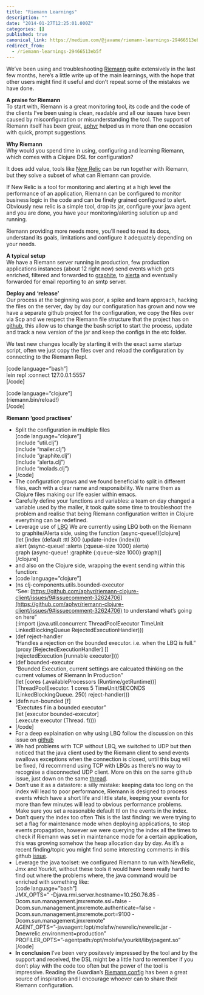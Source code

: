 ```yaml
---
title: "Riemann Learnings"
description: ""
date: "2014-01-27T12:25:01.000Z"
categories: []
published: true
canonical_link: https://medium.com/@javame/riemann-learnings-29466513eb5f
redirect_from:
  - /riemann-learnings-29466513eb5f
---
```


We’ve been using and troubleshooting [Riemann](http://riemann.io/) quite extensively in the last few months, here’s a little write up of the main learnings, with the hope that other users might find it useful and don’t repeat some of the mistakes we have done.

**A praise for Riemann**  
To start with, Riemann is a great monitoring tool, its code and the code of the clients I’ve been using is clean, readable and all our issues have been caused by misconfiguration or misunderstanding the tool. The support of Riemann itself has been great, [aphyr](https://twitter.com/aphyr) helped us in more than one occasion with quick, prompt suggestions.

**Why Riemann**  
Why would you spend time in using, configuring and learning Riemann, which comes with a Clojure DSL for configuration?

It does add value, tools like [New Relic](http://newrelic.com/) can be run together with Riemann, but they solve a subset of what can Riemann can provide.

If New Relic is a tool for monitoring and alerting at a high level the performance of an application, Riemann can be configured to monitor business logic in the code and can be finely grained configured to alert. Obviously new relic is a simple tool, drop its jar, configure your java agent and you are done, you have your monitoring/alerting solution up and running.

Riemann providing more needs more, you’ll need to read its docs, understand its goals, limitations and configure it adequately depending on your needs.

**A typical setup**  
We have a Riemann server running in production, few production applications instances (about 12 right now) send events which gets enriched, filtered and forwarded to [graphite](http://graphite.wikidot.com/), to [alerta](https://github.com/guardian/alerta) and eventually forwarded for email reporting to an smtp server.

**Deploy and ‘release’**  
Our process at the beginning was poor, a spike and learn approach, hacking the files on the server, day by day our configuration has grown and now we have a separate github project for the configuration, we copy the files over via Scp and we respect the Riemann file structure that the project has on [github](https://github.com/aphyr/riemann), this allow us to change the bash script to start the process, update and track a new version of the jar and keep the configs in the etc folder.

We test new changes locally by starting it with the exact same startup script, often we just copy the files over and reload the configuration by connecting to the Riemann Repl.

\[code language=”bash”\]  
lein repl :connect 127.0.0.1:5557  
\[/code\]

\[code language=”clojure”\]  
(riemann.bin/reload!)  
\[/code\]

**Riemann ‘good practises’**

-   Split the configuration in multiple files  
    \[code language=”clojure”\]  
    (include “util.clj”)  
    (include “mailer.clj”)  
    (include “graphite.clj”)  
    (include “alerta.clj”)  
    (include “molads.clj”)
-   \[/code\]
-   The configuration grows and we found beneficial to split in different files, each with a clear name and responsibility. We name them as Clojure files making our life easier within emacs.
-   Carefully define your functions and variables: a team on day changed a variable used by the mailer, it took quite some time to troubleshoot the problem and realise that being Riemann configuration written in Clojure everything can be redefined.
-   Leverage use of [LBQ](http://docs.oracle.com/javase/7/docs/api/java/util/concurrent/ThreadPoolExecutor.html) We are currently using LBQ both on the Riemann to graphite/Alerta side, using the function (async-queue!)\[clojure\]  
    (let \[index (default :ttl 300 (update-index (index)))  
    alert (async-queue! :alerta {:queue-size 1000} alerta)  
    graph (async-queue! :graphite {:queue-size 1000} graph)\]  
    \[/clojure\]
-   and also on the Clojure side, wrapping the event sending within this function:
-   \[code language=”clojure”\]
-   (ns clj-components.utils.bounded-executor  
    “See: [https://github.com/aphyr/riemann-clojure-client/issues/9#issuecomment-32624706](https://github.com/aphyr/riemann-clojure-client/issues/9#issuecomment-32624706) to understand what’s going on here”  
    (:import (java.util.concurrent ThreadPoolExecutor TimeUnit LinkedBlockingQueue RejectedExecutionHandler)))
-   (def reject-handler  
    “Handles a rejection on the bounded executor. i.e. when the LBQ is full.”  
    (proxy \[RejectedExecutionHandler\] \[\]  
    (rejectedExecution \[runnable executor\])))
-   (def bounded-executor  
    “Bounded Execution, current settings are calcuated thinking on the current volumes of Riemann In Production”  
    (let \[cores (.availableProcessors (Runtime/getRuntime))\]  
    (ThreadPoolExecutor. 1 cores 5 TimeUnit/SECONDS (LinkedBlockingQueue. 250) reject-handler)))
-   (defn run-bounded \[f\]  
    “Exectutes f in a bounded executor”  
    (let \[executor bounded-executor\]  
    (.execute executor (Thread. f))))
-   \[/code\]
-   For a deep explaination on why using LBQ follow the discussion on this issue on [github](https://github.com/aphyr/riemann-clojure-client/issues/9#issuecomment-32624706)
-   We had problems with TCP without LBQ, we switched to UDP but then noticed that the java client used by the Riemann client to send events swallows exceptions when the connection is closed, until this bug will be fixed, I’d recommend using TCP with LBQs as there’s no way to recognise a disconnected UDP client. More on this on the same github issue, just down on the same [thread](https://github.com/aphyr/riemann-clojure-client/issues/9#issuecomment-32971989).
-   Don’t use it as a datastore: a silly mistake: keeping data too long on the index will lead to poor performance, Riemann is designed to process events which have a short life and little state, keeping your events for more than few minutes will lead to obvious performance problems. Make sure you set a reasonable default ttl on the events in the index.
-   Don’t query the index too often This is the last finding: we were trying to set a flag for maintenance mode when deploying applications, to stop events propagation, however we were querying the index all the times to check if Riemann was set in maintenance mode for a certain application, this was growing somehow the heap allocation day by day. As it’s a recent finding/topic you might find some interesting comments in this github [issue](https://github.com/aphyr/riemann/issues/312).
-   Leverage the java toolset: we configured Riemann to run with NewRelic, Jmx and Yourkit, without these tools it would have been really hard to find out where the problems where, the java command would be enriched with something like:  
    \[code language=”bash”\]  
    JMX\_OPTS=” -Djava.rmi.server.hostname=10.250.76.85 -Dcom.sun.management.jmxremote.ssl=false -Dcom.sun.management.jmxremote.authenticate=false -Dcom.sun.management.jmxremote.port=9100 -Dcom.sun.management.jmxremote”  
    AGENT\_OPTS=”-javaagent:/opt/molsfw/newrelic/newrelic.jar -Dnewrelic.environment=production”  
    PROFILER\_OPTS=”-agentpath:/opt/molsfw/yourkit/libyjpagent.so”  
    \[/code\]
-   **In conclusion** I’ve been very positevely impressed by the tool and by the support and received, the DSL might be a little hard to remember if you don’t play with the code too often but the power of the tool is impressive. Reading the Guardian’s [Riemann config](https://github.com/guardian/riemann-config) has been a great source of inspiration and I encourage whoever can to share their Riemann configuration.
